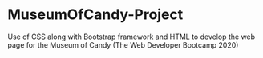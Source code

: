 # MuseumOfCandy-Project
Use of CSS along with Bootstrap framework and HTML to develop the web page for the Museum of Candy (The Web Developer Bootcamp 2020)
